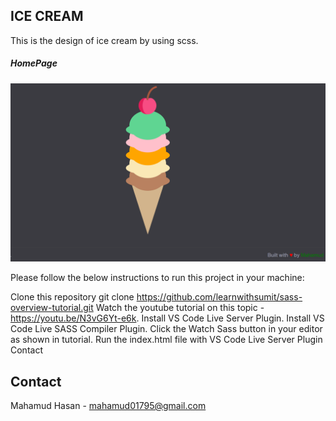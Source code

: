 ## ICE CREAM

This is the design of ice cream by using scss.

##### HomePage
![ScreenShot of Form](a.png)

Please follow the below instructions to run this project in your machine:

Clone this repository
git clone https://github.com/learnwithsumit/sass-overview-tutorial.git
Watch the youtube tutorial on this topic - https://youtu.be/N3vG6Yt-e6k.
Install VS Code Live Server Plugin.
Install VS Code Live SASS Compiler Plugin.
Click the Watch Sass button in your editor as shown in tutorial.
Run the index.html file with VS Code Live Server Plugin
Contact

<!-- CONTACT -->

## Contact

Mahamud Hasan - [mahamud01795@gmail.com](mahamud15-10467@diu.edu.bd)


